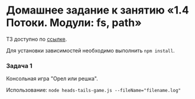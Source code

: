 # Домашнее задание к занятию «1.4 Потоки. Модули: fs, path»

ТЗ доступно по [ссылке](https://github.com/netology-code/ndse-homeworks/tree/master/004-stream).

Для установки зависимостей необходимо выполнить `npm install`.

### Задача 1
Консольная игра "Орел или решка".

Использование: `node heads-tails-game.js --fileName="filename.log"`
